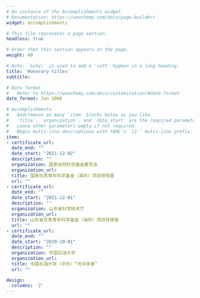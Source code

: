 ```yaml
---
# An instance of the Accomplishments widget.
# Documentation: https://wowchemy.com/docs/page-builder/
widget: accomplishments

# This file represents a page section.
headless: true

# Order that this section appears on the page.
weight: 40

# Note: `&shy;` is used to add a 'soft' hyphen in a long heading.
title: 'Honorary titles'
subtitle:

# Date format
#   Refer to https://wowchemy.com/docs/customization/#date-format
date_format: Jan 2006

# Accomplishments.
#   Add/remove as many `item` blocks below as you like.
#   `title`, `organization`, and `date_start` are the required parameters.
#   Leave other parameters empty if not required.
#   Begin multi-line descriptions with YAML's `|2-` multi-line prefix.
item:
- certificate_url: 
  date_end: ""
  date_start: "2021-12-02"
  description: ""
  organization: 国家自然科学基金委员会
  organization_url: 
  title: 国家优秀青年科学基金（海外）项目获得者
  url: ""
- certificate_url: 
  date_end: ""
  date_start: "2021-12-01"
  description: ""
  organization: 山东省科学技术厅
  organization_url: 
  title: 山东省优秀青年科学基金（海外）项目获得者
  url: ""
- certificate_url: 
  date_end: ""
  date_start: "2020-10-01"
  description: ""
  organization: 中国石油大学
  organization_url: 
  title: 中国石油大学（华东）“光华学者”
  url: ""

design:
  columns: '2' 
---
```

